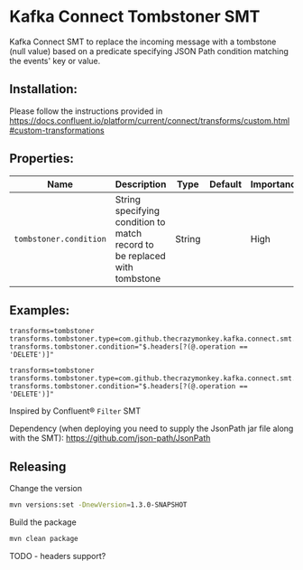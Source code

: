 # Kafka Connect Tombstoner SMT

Kafka Connect SMT to replace the incoming message with a tombstone (null value) based on a predicate specifying JSON Path condition matching the events' key or value.

## Installation:

Please follow the instructions provided in https://docs.confluent.io/platform/current/connect/transforms/custom.html#custom-transformations

## Properties:

|Name|Description|Type|Default|Importance|
|---|---|---|---|---|
|`tombstoner.condition`| String specifying condition to match record to be replaced with tombstone | String |  | High |

## Examples:
```
transforms=tombstoner
transforms.tombstoner.type=com.github.thecrazymonkey.kafka.connect.smt.Tombstoner$Value
transforms.tombstoner.condition="$.headers[?(@.operation == 'DELETE')]"
```

```
transforms=tombstoner
transforms.tombstoner.type=com.github.thecrazymonkey.kafka.connect.smt.Tombstoner$Key
transforms.tombstoner.condition="$.headers[?(@.operation == 'DELETE')]"
```

Inspired by Confluent® `Filter` SMT

Dependency (when deploying you need to supply the JsonPath jar file along with the SMT):
https://github.com/json-path/JsonPath

## Releasing

Change the version
```bash
mvn versions:set -DnewVersion=1.3.0-SNAPSHOT
```

Build the package

```bash
mvn clean package
```

TODO - headers support?
